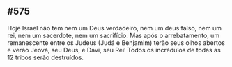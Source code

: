 ## #575 

Hoje Israel não tem nem um Deus verdadeiro, nem um deus falso, nem um rei, nem um sacerdote, nem um sacrifício. Mas após o arrebatamento, um remanescente entre os Judeus (Judá e Benjamim) terão seus olhos abertos e verão Jeová, seu Deus, e Davi, seu Rei! Todos os incrédulos de todas as 12 tribos serão destruídos.